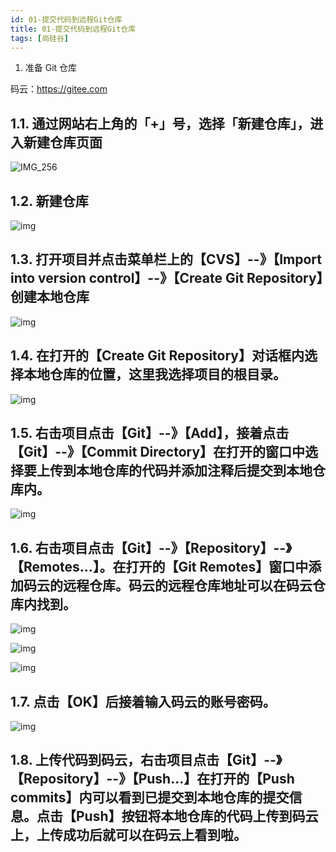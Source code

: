 ```yaml
---
id: 01-提交代码到远程Git仓库
title: 01-提交代码到远程Git仓库
tags: [尚硅谷]
---
```


1. 准备 Git 仓库



码云：https://gitee.com

## 1.1. 通过网站右上角的「+」号，选择「新建仓库」，进入新建仓库页面

![IMG_256](/assets/2025/05/26/day19/clip_image002d23d936a-91fe-49c8-8b5d-b8d7001466f1.gif)

## 1.2. 新建仓库

![img](/assets/2025/05/26/day19/clip_image004607f1b16-7e62-4131-87f5-7f4abc17dc5e.jpg)

## 1.3. 打开项目并点击菜单栏上的【CVS】--》【Import into version control】--》【Create Git Repository】创建本地仓库

![img](/assets/2025/05/26/day19/clip_image008c71e3ed3-a671-4c65-a95d-9a880746b1ea.jpg)

## 1.4. 在打开的【Create Git Repository】对话框内选择本地仓库的位置，这里我选择项目的根目录。

 

![img](/assets/2025/05/26/day19/clip_image010d500df72-c9c1-4b2a-9283-5dc2bb30dc7c.jpg)

## 1.5. 右击项目点击【Git】--》【Add】，接着点击【Git】--》【Commit Directory】在打开的窗口中选择要上传到本地仓库的代码并添加注释后提交到本地仓库内。

![img](/assets/2025/05/26/day19/clip_image01284e30440-d2e8-42b8-9c4f-ee11ea16a5f8.jpg)

## 1.6. 右击项目点击【Git】--》【Repository】--》【Remotes...】。在打开的【Git Remotes】窗口中添加码云的远程仓库。码云的远程仓库地址可以在码云仓库内找到。

![img](/assets/2025/05/26/day19/clip_image0146603b61c-5446-4d8d-aa4e-8c63025afdda.jpg)

![img](/assets/2025/05/26/day19/clip_image01648cd4d21-1c9b-4d09-98c7-7ad8ff18bec2.jpg)

![img](/assets/2025/05/26/day19/clip_image018728b2f64-1e62-41ec-9f93-9230a17f08e9.jpg)

 

## 1.7. 点击【OK】后接着输入码云的账号密码。

![img](/assets/2025/05/26/day19/clip_image020674fbf44-f6c5-40c8-9d3e-a86d3ac90c08.jpg)

## 1.8. 上传代码到码云，右击项目点击【Git】--》【Repository】--》【Push...】在打开的【Push commits】内可以看到已提交到本地仓库的提交信息。点击【Push】按钮将本地仓库的代码上传到码云上，上传成功后就可以在码云上看到啦。
